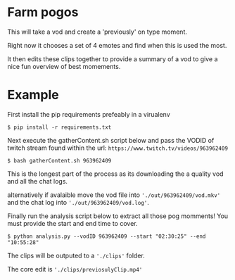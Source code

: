 # Farm pogos

This will take a vod and create a 'previously' on type moment.

Right now it chooses a set of 4 emotes and find when this is used the most.

It then edits these clips together to provide a summary of a vod to give a nice fun overview of best momements.

# Example

First install the pip requirements prefeably in a virualenv

`$ pip install -r requirements.txt`

Next execute the gatherContent.sh script below and pass the VODID of twitch stream found within the url: `https://www.twitch.tv/videos/963962409`

`$ bash gatherContent.sh 963962409`

This is the longest part of the process as its downloading the a quality vod and all the chat logs.

alternatively if avalaible move the vod file into `'./out/963962409/vod.mkv'` and the chat log into `'./out/963962409/vod.log'`.

Finally run the analysis script below to extract all those pog momments!
You must provide the start and end time to cover.

`$ python analysis.py --vodID 963962409 --start "02:30:25" --end "10:55:28"`

The clips will be outputed to a `'./clips'` folder.

The core edit is `'./clips/previosulyClip.mp4'`
